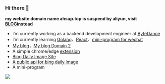 ### Hi there 👋
**my website domain name ahsup.top is suspend by aliyun, visit [BLOG](http://www.hlday.top/)instead**

- I’m currently working as a backend development engineer at [ByteDance](https://www.bytedance.com/)
- I’m currently learning [Golang](https://go.dev/)、[React](https://reactjs.org/)、[mini-program for wechat](https://developers.weixin.qq.com/minigame/dev/guide/)
- [My blog](http://ahsup.top/)，[My blog Domain 2](http://www.hlday.top/)
- A simple chrome/edge [extension](https://github.com/hTangle/preview-tab)
- [Bing Daily Image Site](http://hlday.top/image/bing/) 
- [A public api for bing daily image](https://hlday.top/post/bing/)
- A mini-program
  
![](https://image.ahsup.top/mini-bing.png)

